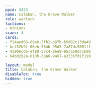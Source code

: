 ```yaml
---
ppid: 3423
name: Calaban, the Grave Walker
role: warlock
factions:
- minions
scans: 4
cards:
- f24aed68-69a0-3fb2-b87b-b5d02c13da49
- bcf32b9f-06eb-364b-95d5-7a87dc5001f1
- 4390ecdb-ef80-37c4-86e9-95ca50d7cb06
- 64bd292a-610b-38a6-9467-a3335fd1f199

layout: model
title: Calaban, the Grave Walker
disableToc: true
hidden: true
---
```


